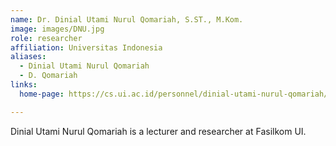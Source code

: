 ```yaml
---
name: Dr. Dinial Utami Nurul Qomariah, S.ST., M.Kom.
image: images/DNU.jpg
role: researcher
affiliation: Universitas Indonesia
aliases:
  - Dinial Utami Nurul Qomariah 
  - D. Qomariah
links:
  home-page: https://cs.ui.ac.id/personnel/dinial-utami-nurul-qomariah/

---
```


Dinial Utami Nurul Qomariah  is a lecturer and researcher at Fasilkom UI.
